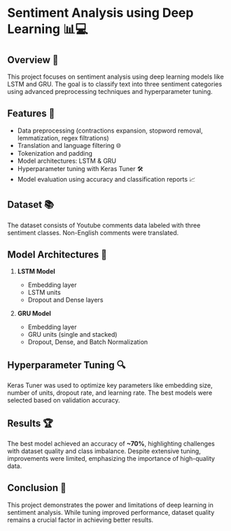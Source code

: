 # Sentiment Analysis using Deep Learning 📊💻

## Overview 🌟  
This project focuses on sentiment analysis using deep learning models like LSTM and GRU. The goal is to classify text into three sentiment categories using advanced preprocessing techniques and hyperparameter tuning.  

## Features 🔧  
- Data preprocessing (contractions expansion, stopword removal, lemmatization, regex filtrations)  
- Translation and language filtering 🌐  
- Tokenization and padding  
- Model architectures: LSTM & GRU  
- Hyperparameter tuning with Keras Tuner 🛠️  
- Model evaluation using accuracy and classification reports 📈  

## Dataset 📚  
The dataset consists of Youtube comments  data labeled with three sentiment classes. Non-English comments were translated.  

## Model Architectures 🧠  
1. **LSTM Model**  
   - Embedding layer  
   - LSTM units  
   - Dropout and Dense layers  

2. **GRU Model**  
   - Embedding layer  
   - GRU units (single and stacked)  
   - Dropout, Dense, and Batch Normalization  

## Hyperparameter Tuning 🔍  
Keras Tuner was used to optimize key parameters like embedding size, number of units, dropout rate, and learning rate. The best models were selected based on validation accuracy.  

## Results 🏆  
The best model achieved an accuracy of **~70%**, highlighting challenges with dataset quality and class imbalance. Despite extensive tuning, improvements were limited, emphasizing the importance of high-quality data.  

## Conclusion 🎯  
This project demonstrates the power and limitations of deep learning in sentiment analysis. While tuning improved performance, dataset quality remains a crucial factor in achieving better results.  
